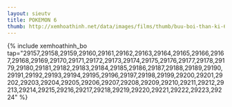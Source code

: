 ```yaml
---
layout: sieutv
title: POKEMON 6
thumb: http://xemhoathinh.net/data/images/films/thumb/buu-boi-than-ki-6-pokemon-6-1997.jpg
---
```

{% include xemhoathinh_bo tap="29157,29158,29159,29160,29161,29162,29163,29164,29165,29166,29167,29168,29169,29170,29171,29172,29173,29174,29175,29176,29177,29178,29179,29180,29181,29182,29183,29184,29185,29186,29187,29188,29189,29190,29191,29192,29193,29194,29195,29196,29197,29198,29199,29200,29201,29202,29203,29204,29205,29206,29207,29208,29209,29210,29211,29212,29213,29214,29215,29216,29217,29218,29219,29220,29221,29222,29223,29224" %} 
